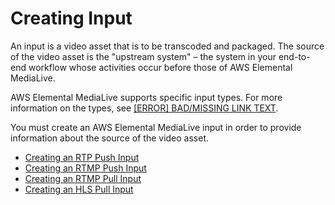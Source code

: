 # Creating Input<a name="creating-input"></a>

An input is a video asset that is to be transcoded and packaged\. The source of the video asset is the "upstream system" – the system in your end\-to\-end workflow whose activities occur before those of AWS Elemental MediaLive\.  

AWS Elemental MediaLive supports specific input types\. For more information on the types, see [[ERROR] BAD/MISSING LINK TEXT](inputs-supported-containers.md)\.

You must create an AWS Elemental MediaLive input in order to provide information about the source of the video asset\. 


+ [Creating an RTP Push Input](rtp-push-input.md)
+ [Creating an RTMP Push Input](rtmp-push-input.md)
+ [Creating an RTMP Pull Input](rtmp-pull-input.md)
+ [Creating an HLS Pull Input](hls-pull-input.md)